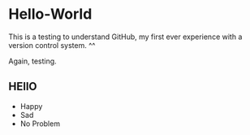 Hello-World
===========

This is a testing to understand GitHub, my first ever experience with a version control system. ^^

Again, testing.

## HEllO

* Happy
* Sad
* No Problem

